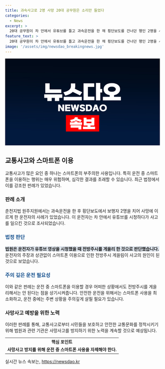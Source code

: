 ```yaml
---
title: 과속사고로 2명 사망 20대 공무원은 소리만 들었다
categories:
  - News
excerpt: >
  20대 공무원이 차 안에서 유튜브를 틀고 과속운전을 한 채 횡단보도를 건너던 행인 2명을 사망시킨 사건으로 인해 법정구속됐다. A씨(26)는 횡단보도에서 노인과 여성을 들이받아 숨지게 한 혐의를 받으며, 법원은 유튜브 영상 시청으로 전방주시를 게을리했다는 증거를 고려하여 유죄를 선고했다. 사고로 숨진 피해자들은 시아버지와 며느리 관계였고, 법원은 유튜브 시청이 사고의 원인이 된 것으로 판단했다.
feature_text: >
  20대 공무원이 차 안에서 유튜브를 틀고 과속운전을 한 채 횡단보도를 건너던 행인 2명을 사망시킨 사건으로 인해 법정구속됐다. A씨(26)는 횡단보도에서 노인과 여성을 들이받아 숨지게 한 혐의를 받으며, 법원은 유튜브 영상 시청으로 전방주시를 게을리했다는 증거를 고려하여 유죄를 선고했다. 사고로 숨진 피해자들은 시아버지와 며느리 관계였고, 법원은 유튜브 시청이 사고의 원인이 된 것으로 판단했다.
image: '/assets/img/newsdao_breakingnews.jpg'
---
```


<p><img src="/assets/img/newsdao_breakingnews.jpg" alt="pcversion 속보" /></p>

<h2 data-ke-size="size26">교통사고와 스마트폰 이용</h2>

<p data-ke-size="size16">교통사고가 많은 요인 중 하나는 스마트폰의 부주의한 사용입니다. 특히 운전 중 스마트폰을 이용하는 행위는 매우 위험하며, 심각한 결과를 초래할 수 있습니다. 최근 법정에서 이를 강조한 판례가 있었습니다.</p>

<h3 data-ke-size="size20">판례 소개</h3>

<p data-ke-size="size16">춘천지법 원주지원에서는 과속운전을 한 후 횡단보도에서 보행자 2명을 치어 사망에 이르게 한 운전자의 사례가 있었습니다. 이 운전자는 차 안에서 유튜브를 시청하다가 사고를 일으킨 것으로 조사되었습니다.</p>

<h3 data-ke-size="size20"><b><span style="color: #1a5490;">법정 판단</span></b></h3>

<p data-ke-size="size16"><b><span style="background-color: #21538527;">법원은 운전자가 유튜브 영상을 시청했을 때 전방주시를 게을리 한 것으로 판단했습니다.</span></b> 운전자의 주장과 상관없이 스마트폰 이용으로 인한 전방주시 게을림이 사고의 원인이 된 것으로 보았습니다.</p>

<h3 data-ke-size="size20"><b><span style="color: #1a5490;">주의 깊은 운전 필요성</span></b></h3>

<p data-ke-size="size16">이와 같은 판례는 운전 중 스마트폰을 이용할 경우 어떠한 상황에서도 전방주시를 게을리해서는 안 된다는 점을 상기시켜줍니다. 안전한 운전을 위해서는 스마트폰 사용을 최소화하고, 운전 중에는 주변 상황을 주의깊게 살필 필요가 있습니다.</p>

<h3 data-ke-size="size20">사망사고 예방을 위한 노력</h3>

<p data-ke-size="size16">이러한 판례를 통해, 교통사고로부터 시민들을 보호하고 안전한 교통문화를 정착시키기 위해 법원과 관련 기관은 사망사고를 방지하기 위한 노력을 계속할 것으로 예상됩니다.</p>

<table>
    <tbody>
        <tr>
            <td style="text-align: center; height: 17px;"><b>핵심 포인트</b></td>
        </tr>
        <tr>
            <td style="text-align: center; height: 17px;"><b>사망사고 방지를 위해 운전 중 스마트폰 사용을 자제해야 한다.</b></td>
        </tr>
    </tbody>
</table>
실시간 뉴스 속보는, <a href="https://newsdao.kr" rel="dofollow">https://newsdao.kr</a>



